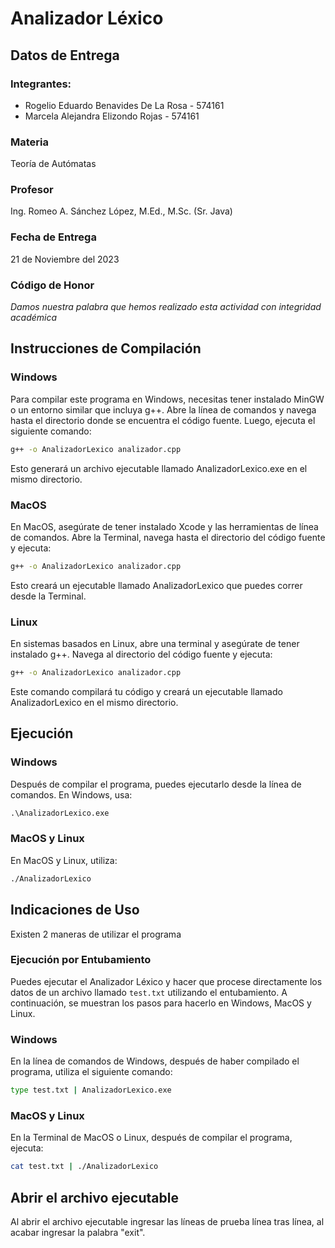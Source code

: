 # Analizador Léxico
## Datos de Entrega
### Integrantes:
- Rogelio Eduardo Benavides De La Rosa - 574161
- Marcela Alejandra Elizondo Rojas - 574161

### Materia
Teoría de Autómatas

### Profesor
Ing. Romeo A. Sánchez López, M.Ed., M.Sc. (Sr. Java)

### Fecha de Entrega
21 de Noviembre del 2023

### Código de Honor
*Damos nuestra palabra que hemos realizado esta actividad con integridad académica*

## Instrucciones de Compilación
### Windows
Para compilar este programa en Windows, necesitas tener instalado MinGW o un entorno similar que incluya g++. Abre la línea de comandos y navega hasta el directorio donde se encuentra el código fuente. Luego, ejecuta el siguiente comando:
```cmd
g++ -o AnalizadorLexico analizador.cpp
```
Esto generará un archivo ejecutable llamado AnalizadorLexico.exe en el mismo directorio.

### MacOS
En MacOS, asegúrate de tener instalado Xcode y las herramientas de línea de comandos. Abre la Terminal, navega hasta el directorio del código fuente y ejecuta:
```bash
g++ -o AnalizadorLexico analizador.cpp
```
Esto creará un ejecutable llamado AnalizadorLexico que puedes correr desde la Terminal.

### Linux
En sistemas basados en Linux, abre una terminal y asegúrate de tener instalado g++. Navega al directorio del código fuente y ejecuta:
```bash
g++ -o AnalizadorLexico analizador.cpp
```
Este comando compilará tu código y creará un ejecutable llamado AnalizadorLexico en el mismo directorio.

## Ejecución

### Windows
Después de compilar el programa, puedes ejecutarlo desde la línea de comandos. En Windows, usa:
```cmd
.\AnalizadorLexico.exe
```

### MacOS y Linux
En MacOS y Linux, utiliza:
```bash
./AnalizadorLexico
```

## Indicaciones de Uso
Existen 2 maneras de utilizar el programa
### Ejecución por Entubamiento
Puedes ejecutar el Analizador Léxico y hacer que procese directamente los datos de un archivo llamado `test.txt` utilizando el entubamiento. A continuación, se muestran los pasos para hacerlo en Windows, MacOS y Linux.

### Windows
En la línea de comandos de Windows, después de haber compilado el programa, utiliza el siguiente comando:
```cmd
type test.txt | AnalizadorLexico.exe
```

### MacOS y Linux
En la Terminal de MacOS o Linux, después de compilar el programa, ejecuta:
```bash
cat test.txt | ./AnalizadorLexico
```

## Abrir el archivo ejecutable
Al abrir el archivo ejecutable ingresar las líneas de prueba línea tras línea, al acabar ingresar la palabra "exit".